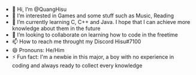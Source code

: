 - 👋 Hi, I’m @QuangHisu
- 👀 I’m interested in Games and some stuff such as Music, Reading
- 🌱 I’m currently learning C, C++ and Java. I hope that I can achieve more knowledge about them in the future
- 💞️ I’m looking to collaborate on learning how to code in the freetime
- 📫 How to reach me throught my Discord Hisu#7100
- 😄 Pronouns: He/Him
- ⚡ Fun fact: I'm a newbie in this major, a boy with no experience in coding and always ready to collect every knowledge

<!---
QuangHisu/QuangHisu is a ✨ special ✨ repository because its `README.md` (this file) appears on your GitHub profile.
You can click the Preview link to take a look at your changes.
--->
